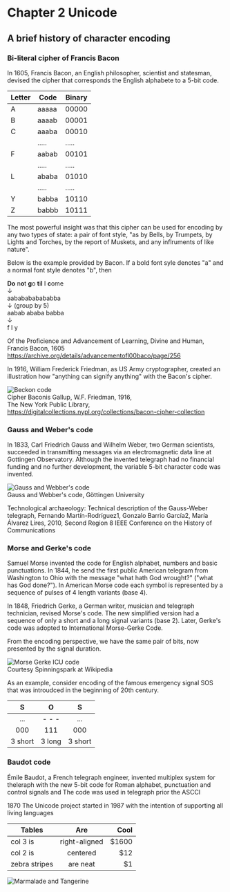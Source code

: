 # Chapter 2 Unicode

## A brief history of character encoding

### Bi-literal cipher of Francis Bacon

In 1605, Francis Bacon, an English philosopher, scientist and statesman, devised the cipher that corresponds the English alphabete to a 5-bit code.

|Letter | Code | Binary|
|---|------ | ------|
| A | aaaaa | 00000 |
| B | aaaab | 00001 |
| C | aaaba | 00010 |
|   | ..... | ..... |
| F | aabab | 00101 |
|   | ..... | ..... |
| L | ababa | 01010 |
|   | ..... | ..... |
| Y | babba | 10110 |
| Z | babbb | 10111 |

The most powerful insight was that this cipher can be used for encoding by any two types of state: a pair of font style, "as by Bells, by Trumpets, by Lights and Torches, by the report of Muskets, and any inflruments of like nature".

Below is the example provided by Bacon. If a bold font syle denotes "a" and a normal font style denotes "b", then

**Do** n**o**t **g**o **t**i**l** I **c**ome  
↓  
aababababababba  
↓ (group by 5)  
aabab ababa babba  
↓  
f l y

Of the Proficience and Advancement of Learning, Divine and Human, Francis Bacon, 1605
https://archive.org/details/advancementofl00baco/page/256

In 1916, William Frederick Friedman, as US Army cryptographer, created an illustration how "anything can signify anything" with the Bacon's cipher.

![Beckon code](images/cabinet_040_sherman_william_h_002.jpg)  
Cipher Baconis Gallup, W.F. Friedman, 1916,  
The New York Public Library, https://digitalcollections.nypl.org/collections/bacon-cipher-collection  

### Gauss and Weber's code
In 1833, Carl Friedrich Gauss and Wilhelm Weber, two German scientists, succeeded in transmitting messages via an electromagnetic data line at Gottingen Observatory. Although the invented telegraph had no financial funding and no further development, the variable 5-bit character code was invented.

![Gauss and Webber's code](images/Gauss-Weber-code.jpg)  
Gauss and Webber's code, Göttingen University

Technological archaeology: Technical description of the Gauss-Weber telegraph, Fernando Martín-Rodríguez1, Gonzalo Barrio García2, María Álvarez Lires,
2010, Second Region 8 IEEE Conference on the History of Communications

### Morse and Gerke's code

Samuel Morse invented the code for English alphabet, numbers and basic punctuations. In 1844, he send the first public American telegram from Washington to Ohio with the message "what hath God wrought?" ("what has God done?"). In American Morse code each symbol is represented by a sequence of pulses of 4 length variants (base 4).

In 1848, Friedrich Gerke, a German writer, musician and telegraph technician, revised Morse's code. The new simplified version had a sequence of only a short and a long signal variants (base 2). Later, Gerke's code was adopted to International Morse-Gerke Code.

From the encoding perspective, we have the same pair of bits, now presented by the signal duration.

![Morse Gerke ICU code](images/Morse_comparison.png)  
Courtesy Spinningspark at Wikipedia

As an example, consider encoding of the famous emergency signal SOS that was introudced in the beginning of 20th century.

|S  | O  | S |
|:---:|:--:|:--:|
|... | - - - | ...|
|000 | 111 | 000|
|3 short | 3 long | 3 short

### Baudot code

Émile Baudot, a French telegraph engineer, invented multiplex system for theleraph with the new 5-bit code for Roman alphabet, punctuation and control signals and  The code was used in telegraph prior the ASCCI

1870 
 The Unicode project started in 1987 with the intention of supporting all living languages


| Tables        | Are           | Cool  |
| ------------- |:-------------:| -----:|
| col 3 is      | right-aligned | $1600 |
| col 2 is      | centered      |   $12 |
| zebra stripes | are neat      |    $1 |

![Marmalade and Tangerine](images/marm-and-tangie.jpg)
